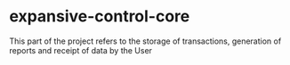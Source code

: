 # expansive-control-core
This part of the project refers to the storage of transactions, generation of reports and receipt of data by the User
